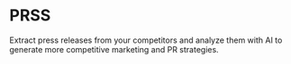 # PRSS
Extract press releases from your competitors and analyze them with AI to generate more competitive marketing and PR strategies.
